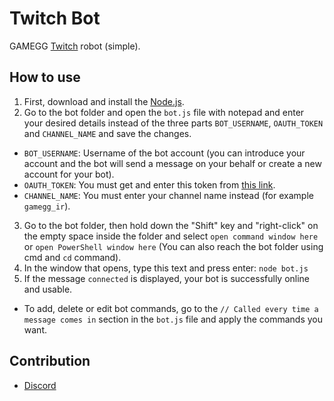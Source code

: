 # Twitch Bot
GAMEGG [Twitch](https://www.twitch.tv) robot (simple).

## How to use
1. First, download and install the [Node.js](https://nodejs.org/en/).
2. Go to the bot folder and open the `bot.js` file with notepad and enter your desired details instead of the three parts `BOT_USERNAME`, `OAUTH_TOKEN` and `CHANNEL_NAME` and save the changes.
- `BOT_USERNAME`: Username of the bot account (you can introduce your account and the bot will send a message on your behalf or create a new account for your bot).
- `OAUTH_TOKEN`: You must get and enter this token from [this link](https://twitchapps.com/tmi/).
- `CHANNEL_NAME`: You must enter your channel name instead (for example `gamegg_ir`).
3. Go to the bot folder, then hold down the "Shift" key and "right-click" on the empty space inside the folder and select `open command window here` or `open PowerShell window here` (You can also reach the bot folder using cmd and `cd` command).
4. In the window that opens, type this text and press enter: `node bot.js`
5. If the message `connected` is displayed, your bot is successfully online and usable.

- To add, delete or edit bot commands, go to the `// Called every time a message comes in` section in the `bot.js` file and apply the commands you want.

## Contribution
- [Discord](https://discord.gg/2JjvhAk)

